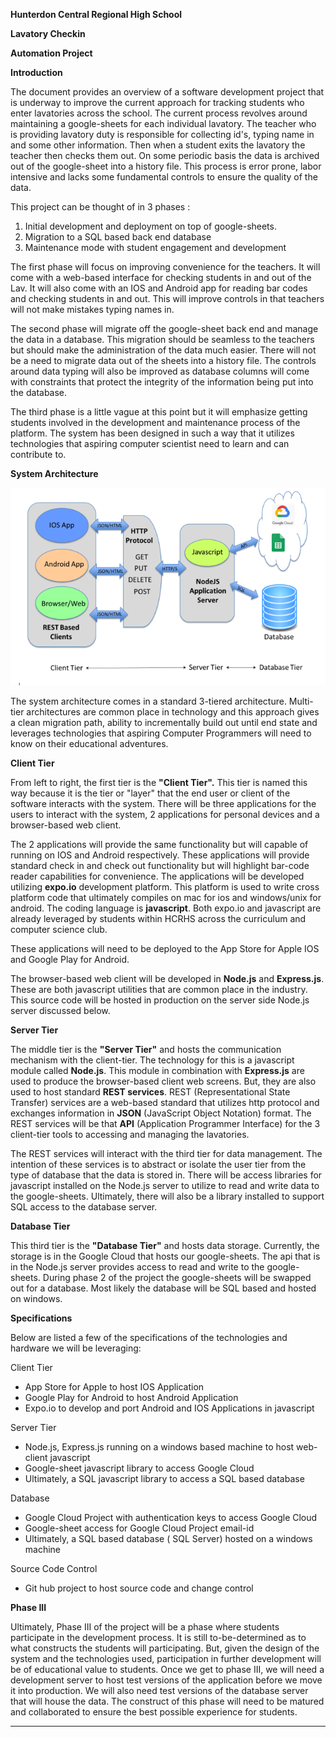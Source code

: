 **Hunterdon Central Regional High School**

**Lavatory Checkin**  

**Automation Project**



**Introduction**

The document provides an overview of a software development project that is underway to improve the current approach for tracking students who enter lavatories across the school.   The current process revolves around maintaining a google-sheets for each individual lavatory.   The teacher who is providing lavatory duty is responsible for collecting id&#39;s, typing name in and some other information.   Then when a student exits the lavatory the teacher then checks them out.   On some periodic basis the data is archived out of the google-sheet into a history file.  This process is error prone, labor intensive and lacks some fundamental controls to ensure the quality of the data.

This project can be thought of in 3 phases :

1. Initial development and deployment on top of google-sheets.
2. Migration to a SQL based back end database
3. Maintenance mode with student engagement and development

The first phase will focus on improving convenience for the teachers.  It will come with a web-based interface for checking students in and out of the Lav.  It will also come with an IOS and Android app for reading bar codes and checking students in and out.    This will improve controls in that teachers will not make mistakes typing names in.

The second phase will migrate off the google-sheet back end and manage the data in a database.  This migration should be seamless to the teachers but should make the administration of the data much easier.  There will not be a need to migrate data out of the sheets into a history file.   The controls around data typing will also be improved as database columns will come with constraints that protect the integrity of the information being put into the database.

The third phase is a little vague at this point but it will emphasize getting students involved in the development and maintenance process of the platform.   The system has been designed in such a way that it utilizes technologies that aspiring computer scientist need to learn and can contribute to.

**System Architecture**

 ![](Arch1.jpg)

The system architecture comes in a standard 3-tiered architecture.  Multi-tier architectures are common place in technology and this approach gives a clean migration path, ability to incrementally build out until end state and leverages technologies that aspiring Computer Programmers will need to know on their educational adventures.

**Client Tier**

From left to right, the first tier is the **&quot;Client Tier&quot;.**  This tier is named this way because it is the tier or &quot;layer&quot; that the end user or client of the software interacts with the system.   There will be three applications for the users to interact with the system, 2 applications for personal devices and a browser-based web client.

The 2 applications will provide the same functionality but will capable of running on IOS and Android respectively.    These applications will provide standard check in and check out functionality but will highlight bar-code reader capabilities for convenience.      The applications will be developed utilizing **expo.io** development platform.  This platform is used to write cross platform code that ultimately compiles on mac for ios and windows/unix for android.    The coding language is **javascript**.   Both expo.io and javascript are already leveraged by students within HCRHS across the curriculum and computer science club.

These applications will need to be deployed to the App Store for Apple IOS  and Google Play for Android.

The browser-based web client will be developed in **Node.js** and **Express.js**.  These are both javascript utilities that are common place in the industry.   This source code will be hosted in production on the server side Node.js server discussed below.

**Server Tier**

The middle tier is the **&quot;Server Tier&quot;** and hosts the communication mechanism with the client-tier.   The technology for this is a javascript module called **Node.js**.    This module in combination with **Express.js** are used to produce the browser-based client web screens.  But, they are also used to host standard **REST services**.   REST (Representational State Transfer) services are a web-based standard that utilizes http protocol and exchanges information in **JSON** (JavaScript Object Notation) format.  The REST services will be that **API** (Application Programmer Interface) for the 3 client-tier tools to accessing and managing the lavatories.

The REST services will interact with the third tier for data management.  The intention of these services is to abstract or isolate the user tier from the type of database that the data is stored in.    There will be access libraries for javascript installed on the Node.js server to utilize to read and write data to the google-sheets.  Ultimately, there will also be a library installed to support SQL access to the database server.

**Database Tier**

This third tier is the **&quot;Database Tier&quot;** and hosts data storage.   Currently, the storage is in the Google Cloud that hosts our google-sheets.  The api that is in the Node.js server provides access to read and write to the google-sheets.     During phase 2 of the project the google-sheets will be swapped out for a database.  Most likely the database will be SQL based and hosted on windows.

**Specifications**

Below are listed a few of the specifications of the technologies and hardware we will be leveraging:

Client Tier

- App Store for Apple to host IOS Application
- Google Play for Android to host Android Application
- Expo.io to develop and port Android and IOS Applications in javascript

Server Tier

- Node.js, Express.js running on a windows based machine to host web-client javascript
- Google-sheet javascript library to access Google Cloud
- Ultimately, a SQL javascript library to access a SQL based database

Database

- Google Cloud Project with authentication keys to access Google Cloud
- Google-sheet access for Google Cloud Project email-id
- Ultimately, a SQL based database ( SQL Server) hosted on a windows machine

Source Code Control

- Git hub project to host source code and change control

**Phase III**

Ultimately, Phase III of the project will be a phase where students participate in the development process.  It is still to-be-determined as to what constructs the students will participating.  But, given the design of the system and the technologies used, participation in further development will be of educational value to students.   Once we get to phase III, we will need a development server to host test versions of the application before we move it into production.   We will also need test versions of the database server that will house the data.    The construct of this phase will need to be matured and collaborated to ensure the best possible experience for students.

***